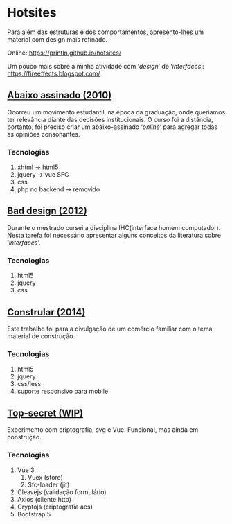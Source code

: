 # Hotsites
Para além das estruturas e dos comportamentos, apresento-lhes um material com design mais refinado.

Online: https://println.github.io/hotsites/

Um pouco mais sobre a minha atividade com ‘_design_’ de ‘_interfaces_’: https://fireeffects.blogspot.com/

## [Abaixo assinado (2010)](https://println.github.io/hotsites/abaixo-assinado/)
Ocorreu um movimento estudantil, na época da graduação, onde queriamos ter relevância diante das decisões institucionais. 
O curso foi a distância, portanto, foi preciso criar um abaixo-assinado ‘_online_’ para agregar todas as opiniões consonantes.

### Tecnologias
1. xhtml -> html5
1. jquery -> vue SFC
1. css
1. php no backend -> removido 

## [Bad design (2012)](https://println.github.io/hotsites/baddesign/) 
Durante o mestrado cursei a disciplina IHC(interface homem computador). Nesta tarefa foi necessário apresentar alguns conceitos da literatura sobre ‘_interfaces_’. 


### Tecnologias
1. html5
1. jquery
1. css

## [Constrular (2014)](https://println.github.io/hotsites/constrular/)
Este trabalho foi para a divulgação de um comércio familiar com o tema material de construção.

### Tecnologias
1. html5
1. jquery
1. css/less
1. suporte responsivo para mobile

## [Top-secret (WIP)](https://println.github.io/hotsites/top-secret/)
Experimento com criptografia, svg e Vue. Funcional, mas ainda em construção.

### Tecnologias
1. Vue 3
   1. Vuex (store)
   1. Sfc-loader (jit)
1. Cleavejs (validação formulário)
1. Axios (cliente http)
1. Cryptojs (criptografia aes)  
1. Bootstrap 5

